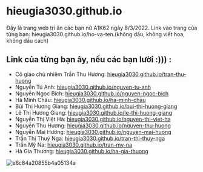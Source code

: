 # hieugia3030.github.io
Đây là trang web tri ân các bạn nữ A1K62 ngày 8/3/2022.
Link vào trang của từng bạn: hieugia3030.github.io/ho-va-ten.(không dấu, không viết hoa, không dấu cách) 

## Link của từng bạn ây, nếu các bạn lười :))) : 
- Cô giáo chủ nhiệm Trần Thu Hương: [hieugia3030.github.io/tran-thu-huong](/tran-thu-huong)
- Nguyễn Tú Anh: [hieugia3030.github.io/nguyen-tu-anh](hieugia3030.github.io/nguyen-tu-anh)
- Nguyễn Ngọc Bích: [hieugia3030.github.io/nguyen-ngoc-bich](hieugia3030.github.io/nguyen-ngoc-bich)
- Hà Minh Châu: [hieugia3030.github.io/ha-minh-chau](hieugia3030.github.io/ha-minh-chau)
- Bùi Thị Hương Giang: [hieugia3030.github.io/bui-thi-huong-giang](hieugia3030.github.io/bui-thi-huong-giang)
- Lê Thị Hương Giang: [hieugia3030.github.io/le-thi-huong-giang](hieugia3030.github.io/le-thi-huong-giang)
- Nguyễn Thị Việt Hà: [hieugia3030.github.io/nguyen-thi-viet-ha](hieugia3030.github.io/nguyen-thi-viet-ha)
- Nguyễn Thu Hương: [hieugia3030.github.io/nguyen-thu-huong](hieugia3030.github.io/nguyen-thu-huong)
- Nguyễn Mai Hương: [hieugia3030.github.io/nguyen-mai-huong](hieugia3030.github.io/nguyen-mai-huong)
- Trần Thị Thuý Nga: [hieugia3030.github.io/tran-thi-thuy-nga](hieugia3030.github.io/tran-thi-thuy-nga)
- Trần Mỹ Na: [hieugia3030.github.io/tran-my-na](hieugia3030.github.io/tran-my-na)
- Hà Gia Thương: [hieugia3030.github.io/ha-gia-thuong](hieugia3030.github.io/ha-gia-thuong)


![e6c84a20855b4a05134a](https://user-images.githubusercontent.com/79356608/157152277-0823614b-6d75-4cc1-abee-dd7e7dea6e63.jpeg)

